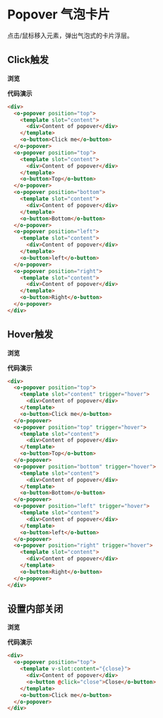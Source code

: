 # Popover 气泡卡片

点击/鼠标移入元素，弹出气泡式的卡片浮层。

## Click触发

**浏览**

<ClientOnly>
<popover-demo></popover-demo>
</ClientOnly>

**代码演示**

```html
<div>
  <o-popover position="top">
    <template slot="content">
      <div>Content of popover</div>
    </template>
    <o-button>Click me</o-button>
  </o-popover>
  <o-popover position="top">
    <template slot="content">
      <div>Content of popover</div>
    </template>
    <o-button>Top</o-button>
  </o-popover>
  <o-popover position="bottom">
    <template slot="content">
      <div>Content of popover</div>
    </template>
    <o-button>Bottom</o-button>
  </o-popover>
  <o-popover position="left">
    <template slot="content">
      <div>Content of popover</div>
    </template>
    <o-button>left</o-button>
  </o-popover>
  <o-popover position="right">
    <template slot="content">
      <div>Content of popover</div>
    </template>
    <o-button>Right</o-button>
  </o-popover>
</div>
```

## Hover触发

**浏览**

<ClientOnly>
<popover-hover-demo></popover-hover-demo>
</ClientOnly>

**代码演示**

```html
<div>
  <o-popover position="top">
    <template slot="content" trigger="hover">
      <div>Content of popover</div>
    </template>
    <o-button>Click me</o-button>
  </o-popover>
  <o-popover position="top" trigger="hover">
    <template slot="content">
      <div>Content of popover</div>
    </template>
    <o-button>Top</o-button>
  </o-popover>
  <o-popover position="bottom" trigger="hover">
    <template slot="content">
      <div>Content of popover</div>
    </template>
    <o-button>Bottom</o-button>
  </o-popover>
  <o-popover position="left" trigger="hover">
    <template slot="content">
      <div>Content of popover</div>
    </template>
    <o-button>left</o-button>
  </o-popover>
  <o-popover position="right" trigger="hover">
    <template slot="content">
      <div>Content of popover</div>
    </template>
    <o-button>Right</o-button>
  </o-popover>
</div>
```

## 设置内部关闭

**浏览**

<ClientOnly>
<popover-close-demo></popover-close-demo>
</ClientOnly>

**代码演示**

```html
<div>
  <o-popover position="top">
    <template v-slot:content="{close}">
      <div>Content of popover</div>
      <o-button @click="close">Close</o-button>
    </template>
    <o-button>Click me</o-button>
  </o-popover>
</div>
```

